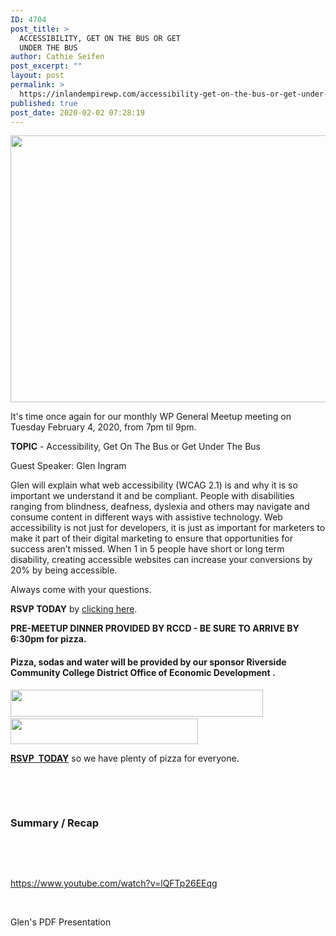 ```yaml
---
ID: 4704
post_title: >
  ACCESSIBILITY, GET ON THE BUS OR GET
  UNDER THE BUS
author: Cathie Seifen
post_excerpt: ""
layout: post
permalink: >
  https://inlandempirewp.com/accessibility-get-on-the-bus-or-get-under-the-bus/
published: true
post_date: 2020-02-02 07:28:19
---
```

<img class="alignnone wp-image-4707" src="https://inlandempirewp.com/wp-content/uploads/2020/02/IEWP-Accessibility-300x169.png" alt="" width="758" height="427" />

It's time once again for our monthly WP General Meetup meeting on Tuesday February 4, 2020, from 7pm til 9pm.

<strong>TOPIC</strong> - Accessibility, Get On The Bus or Get Under The Bus

Guest Speaker: Glen Ingram

Glen will explain what web accessibility (WCAG 2.1) is and why it is so important we understand it and be compliant. People with disabilities ranging from blindness, deafness, dyslexia and others may navigate and consume content in different ways with assistive technology. Web accessibility is not just for developers, it is just as important for marketers to make it part of their digital marketing to ensure that opportunities for success aren’t missed. When 1 in 5 people have short or long term disability, creating accessible websites can increase your conversions by 20% by being accessible.

Always come with your questions.

<strong>RSVP TODAY</strong> by <a href="https://www.meetup.com/inlandempirewp/events/jpmnspybcdbgb/">clicking here</a>.

<strong>PRE-MEETUP DINNER PROVIDED BY RCCD - BE SURE TO ARRIVE BY 6:30pm for pizza.</strong>
<h4>Pizza, sodas and water will be provided by our sponsor Riverside Community College District Office of Economic Development .</h4>
<a href="http://RIVERSIDEOED.COM"><img class="alignnone wp-image-4708" src="https://inlandempirewp.com/wp-content/uploads/2020/02/RCCD-Office-of-Economic-Devel-300x32.png" alt="" width="404" height="43" /></a>                <a href="http://riversideoed.com"><img class="alignnone wp-image-4709" src="https://inlandempirewp.com/wp-content/uploads/2020/02/Riverside-Community-College-District.jpg" alt="" width="300" height="41" /></a>

<a href="https://www.meetup.com/inlandempirewp/events/jpmnspybcdbgb/"><strong>RSVP  TODAY</strong></a> so we have plenty of pizza for everyone.

&nbsp;

&nbsp;
<h3><strong>Summary / Recap</strong></h3>
&nbsp;

&nbsp;

https://www.youtube.com/watch?v=lQFTp26EEqg

&nbsp;

Glen's PDF Presentation